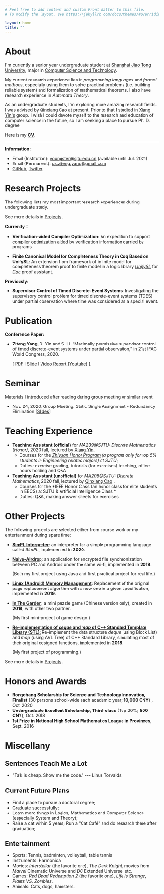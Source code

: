 ```yaml
---
# Feel free to add content and custom Front Matter to this file.
# To modify the layout, see https://jekyllrb.com/docs/themes/#overriding-theme-defaults

layout: home
title: ""
---
```


# **About**

I'm currently a senior year undergraduate student at [Shanghai Jiao Tong University](https://www.sjtu.edu.cn/), major in [Computer Science and Technology](http://www.cs.sjtu.edu.cn/en/). 

My current research experience lies in *programming languages* and *formal methods*, especially using them to solve practical problems (i.e. building reliable system) and formalization of mathematical theorems. I also have research experience in *Automata Theory*.  

As an undergraduate students, I'm exploring more amazing research fields. I was advised by [Qinxiang Cao](http://jhc.sjtu.edu.cn/people/members/qinxiang-cao.html) at present. Prior to that I studied in [Xiang Yin's](http://xiangyin.sjtu.edu.cn/) group. I wish I could devote myself to the research and education of computer science in the future, so I am seeking a place to pursue Ph. D. degree.

Here is my **[CV](./cv/CV_ZitengYang.pdf)**.

---

**Information:**

- Email (Institution): youngster@sjtu.edu.cn (available until Jul. 2021)
- Email (Permanent): cs.ziteng.yang@gmail.com
- [GitHub](https://github.com/Youngzt998), [Twitter](https://twitter.com/Ziteng__Yang)



# **Research Projects**

The following lists my most important research experiences during undergraduate study.  

See more details in [Projects](/project/) .

**Currently：**

- **Verification-aided Compiler Optimization**: An expedition to support compiler optimization aided by verification information carried by programs 

- **Finite Canonical Model for Completeness Theory in Coq Based on UnifySL**: An extension from framework of infinite model for completeness theorem proof to finite model in a logic library  [*UnifySL*](https://github.com/QinxiangCao/UnifySL) for [*Coq*](https://coq.inria.fr/) proof assistant.

**Previously:**

- **Supervisor Control of Timed Discrete-Event Systems**: Investigating the supervisory control problem for timed discrete-event systems (TDES) under partial observation where time was considered as a special event.

  

# **Publication**

**Conference Paper:**

- **Ziteng Yang**, X. Yin and S. Li. “Maximally permissive supervisor control of timed discrete-event systems under partial observation,” in 21st IFAC World Congress, 2020.  

  [ [PDF](./papers/IFAC2020/IFAC2020-Final-Full.pdf)  l  [Slide](./papers/IFAC2020/IFAC2020-Slides.pdf) l  [Video Report (Youtube)](https://youtu.be/GtbxR_OKfXU) ]. 





# **Seminar**

Materials I introduced after reading during group meeting or similar event

- Nov. 24, 2020, Group Meeting: Static Single Assignment - Redundancy Elimination [[Slides]()]





# **Teaching Experience**

- **Teaching Assistant (official)** for  *MA239@SJTU: Discrete Mathematics (Honor)*, 2020 fall, lectured by [Xiang Yin](http://xiangyin.sjtu.edu.cn/).
  - Courses for the  *[Zhiyuan Honor Program](https://zhiyuan.sjtu.edu.cn/html/zhiyuan/index.php) (a program only for top 5% students in Engineering related majors) at SJTU*;
  - Duties: exercise grading, tutorials (for exercises) teaching, office hours holding and Q&A
- **Teaching Assistant (unofficial)**  for *MA208@SJTU: Discrete Mathematics*, 2020 fall, lectured by [Qinxiang Cao](http://jhc.sjtu.edu.cn/people/members/qinxiang-cao.html) .
  - Courses for the *IEEE Honor Class (an honor class for elite students in EECS) at SJTU & Artificial Intelligence Class * 
  - Duties: Q&A, making  answer sheets for exercises





# **Other Projects**

The following projects are selected either from course work or my entertainment during spare time:

- [**SimPL Interpreter**](https://github.com/Youngzt998/SimPL-Interpreter): an interpreter for a simple programming language called *SimPL*, implemented in **2020**.

- [**Naive-Airdrop**](https://github.com/Youngzt998/Naive-Airdrop): an application for encrypted file synchronization between PC and Android under the same wi-fi, implemented in **2019**.  

  (Both my first project using Java and first practical project for real life.)

- [**Linux (Android) Memory Management**](https://github.com/Youngzt998/Operating-System-Projects/blob/master/2/Report-as-an-Instruction.pdf): Replacement of the original page replacement algorithm with a new one in a given specification, implemented in **2019**.

- [**In The Garden**](https://youtu.be/2D67W584gpU): a mini puzzle game (Chinese version only), created in **2018**, with other two partner. 

  (My first mini-project of game design.)

- [**Re-implementation of *deque* and *map* of  C++ Standard Template Library (STL)**:](https://github.com/Youngzt998/Re-implementation-of-deque-and-map) Re-implement the data structure *deque* (using Block List) and *map* (using AVL Tree) of C++ Standard Library, simulating most of their original designed functions, implemented in **2018**. 

  (My first project of programming.)



See more details in [Projects](/project/) .



# Honors and Awards

- **Rongchang Scholarship for Science and Technology Innovation, Finalist** (30 persons school-wide each academic year; **10,000 CNY**) , Oct. 2020
- **Undergraduate Excellent Scholarship, Third-class** (Top 20%; **500 CNY**), Oct. 2018
- **1st Prize in National High School Mathematics League in Provinces**, Sept. 2016





# **Miscellany**

## Sentences Teach Me a Lot

- "Talk is cheap. Show me the code." --- Linus Torvalds



## Current Future Plans

- Find a place to pursue a doctoral degree;
- Graduate successfully;
- Learn more things in Logics, Mathematics and Computer Science (especially System and Theory);
- Raise a cat within 5 years; Run a "Cat Café"  and do research there after graduation;



## Entertainment

- Sports:  Tennis, badminton, volleyball, table tennis
- Instruments: Harmonica
- Movies: *Interstellar* (the favorite one), *The Dark Knight*,  movies from *Marvel* Cinematic Universe and *DC* Extended Universe, etc.
- Games: *Red Dead Redemption 2* (the favorite one), *Life is Strange*, *Plants VS. Zombies*.
- Animals: Cats, dogs, hamsters.


